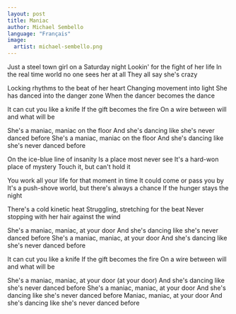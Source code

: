 ```yaml
---
layout: post
title: Maniac
author: Michael Sembello
language: "Français"
image:
  artist: michael-sembello.png
---
```

Just a steel town girl on a Saturday night
Lookin' for the fight of her life
In the real time world no one sees her at all
They all say she's crazy

Locking rhythms to the beat of her heart
Changing movement into light
She has danced into the danger zone
When the dancer becomes the dance

It can cut you like a knife
If the gift becomes the fire
On a wire between will and what will be

She's a maniac, maniac on the floor
And she's dancing like she's never danced before
She's a maniac, maniac on the floor
And she's dancing like she's never danced before

On the ice-blue line of insanity
Is a place most never see
It's a hard-won place of mystery
Touch it, but can't hold it

You work all your life for that moment in time
It could come or pass you by
It's a push-shove world, but there's always a chance
If the hunger stays the night

There's a cold kinetic heat
Struggling, stretching for the beat
Never stopping with her hair against the wind

She's a maniac, maniac, at your door
And she's dancing like she's never danced before
She's a maniac, maniac, at your door
And she's dancing like she's never danced before

It can cut you like a knife
If the gift becomes the fire
On a wire between will and what will be

She's a maniac, maniac, at your door (at your door)
And she's dancing like she's never danced before
She's a maniac, maniac, at your door
And she's dancing like she's never danced before
Maniac, maniac, at your door
And she's dancing like she's never danced before 
